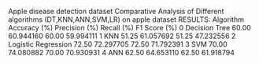 Apple disease detection dataset
Comparative Analysis of Different algorithms (DT,KNN,ANN,SVM,LR) on apple dataset
RESULTS:
 Algorithm  Accuracy (%)  Precision (%)  Recall (%)  F1 Score (%)
0        Decision Tree         60.00      60.944160       60.00     59.994111
1                  KNN         51.25      61.057692       51.25     47.232556
2  Logistic Regression         72.50      72.297705       72.50     71.792391
3                  SVM         70.00      74.080882       70.00     70.930931
4                  ANN         62.50      64.653110       62.50     61.918794
